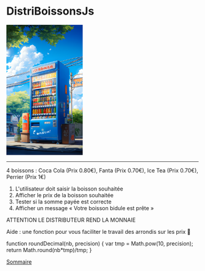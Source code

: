# DistriBoissonsJs

<img src="./img/ai-generated-8313926_1280.png" title="Distributeur de boissons en Js" alt="Distributeur de boissons en Java Script project illustration" width="200"/>
<hr>

4 boissons : Coca Cola (Prix 0.80€), Fanta (Prix 0.70€), Ice Tea (Prix 0.70€), Perrier (Prix 1€)

 1) L'utilisateur doit saisir la boisson souhaitée
 2) Afficher le prix de la boisson souhaitée
 3) Tester si la somme payée est correcte
 4) Afficher un message « Votre boisson bidule est prête »

ATTENTION LE DISTRIBUTEUR REND LA MONNAIE

Aide : une fonction pour vous faciliter le travail des arrondis sur les prix 🙂

function roundDecimal(nb, precision) {
    var tmp = Math.pow(10, precision);
    return Math.round(nb*tmp)/tmp;
}

[Sommaire](../)